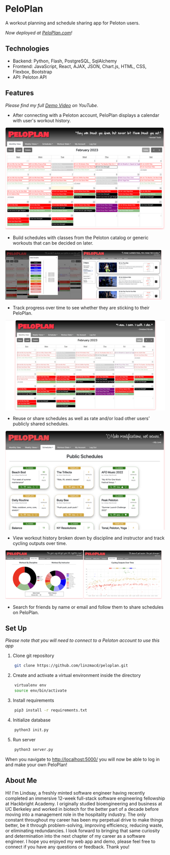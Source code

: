 # PeloPlan

A workout planning and schedule sharing app for Peloton users.

*Now deployed at [PeloPlan.com](http://peloplan.com/)!*

## Technologies
- Backend: Python, Flash, PostgreSQL, SqlAlchemy 
- Frontend: JavaScript, React, AJAX, JSON, Chart.js, HTML, CSS, Flexbox, Bootstrap
- API: Peloton API

## Features

*Please find my full [Demo Video](https://www.youtube.com/watch?v=wR8js2b2S1I) on YouTube.*

- After connecting with a Peloton account, PeloPlan displays a calendar with user's workout history.

<img src='static/img/readme/homepage.jpg' title='PeloPlan'>


- Build schedules with classes from the Peloton catalog or generic workouts that can be decided on later. 
<p><img src='static/img/readme/disciplines.png' title='Disciplines' width=48%><img src='static/img/readme/workouts.png' title='Workouts' width=50%></p>


- Track progress over time to see whether they are sticking to their PeloPlan.  

<img src='static/img/readme/sequenceHD.gif' title='Tracking'>
  

- Reuse or share schedules as well as rate and/or load other users’ publicly shared schedules.  

<img src='static/img/readme/schedules.png' title='Schedules'>


- View workout history broken down by discipline and instructor and track cycling outputs over time. 
<p><img src='static/img/readme/charts.png' title='Charts' width=49%><img src='static/img/readme/outputs.png' title='Outputs' width=49%></p>

- Search for friends by name or email and follow them to share schedules on PeloPlan.


## Set Up
*Please note that you will need to connect to a Peloton account to use this app*

1. Clone git repository
```bash 
    git clone https://github.com/linzmacd/peloplan.git 
```

2. Create and activate a virtual environment inside the directory
```bash 
    virtualenv env
    source env/bin/activate
```

3. Install requirements
```bash 
    pip3 install -r requirements.txt
```

4. Initialize database
```bash
    python3 init.py
```

5. Run server
```bash
    python3 server.py
```

When you navigate to [http://localhost:5000/](http://localhost:5000/) you will now be able to log in and make your own PeloPlan!

## About Me

Hi! I'm Lindsay, a freshly minted software engineer having recently completed an immersive 12-week full-stack software engineering fellowship at Hackbright Academy. I originally studied bioengineering and business at UC Berkeley and worked in biotech for the better part of a decade before moving into a management role in the hospitality industry. The only constant throughout my career has been my perpetual drive to make things better, be it through problem-solving, improving efficiency, reducing waste, or eliminating redundancies. I look forward to bringing that same curiosity and determination into the next chapter of my career as a software engineer. I hope you enjoyed my web app and demo, please feel free to connect if you have any questions or feedback. Thank you!